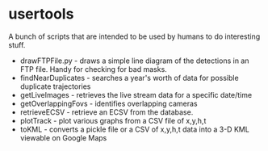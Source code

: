 # usertools

A bunch of scripts that are intended to be used by humans to do interesting stuff.

* drawFTPFile.py - draws a simple line diagram of the detections in an FTP file. Handy for checking for bad masks.
* findNearDuplicates - searches a year's worth of data for possible duplicate trajectories
* getLiveImages - retrieves the live stream data for a specific date/time 
* getOverlappingFovs - identifies overlapping cameras
* retrieveECSV - retrieve an ECSV from the database. 
* plotTrack - plot various graphs from a CSV file of x,y,h,t
* toKML - converts a pickle file or a CSV of x,y,h,t data into a 3-D KML viewable on Google Maps



